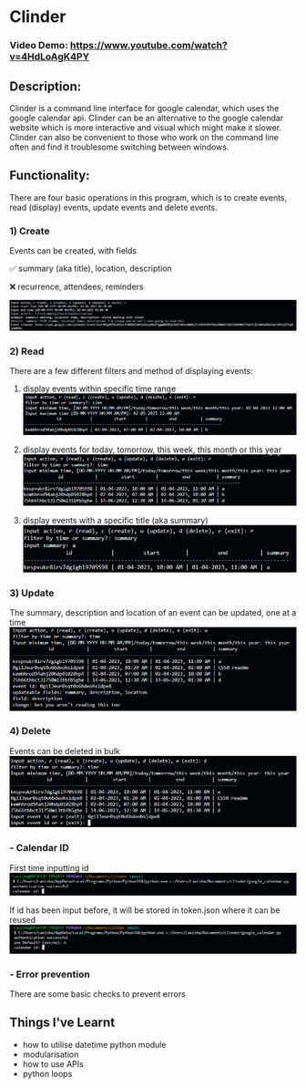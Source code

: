 # Clinder
### Video Demo: https://www.youtube.com/watch?v=4HdLoAgK4PY

## Description:
Clinder is a command line interface for google calendar, which uses the google calendar api. Clinder can be an alternative to the google calendar website which is more interactive and visual which might make it slower. Clinder can also be convenient to those who work on the command line often and find it troublesome switching between windows.

## Functionality:
There are four basic operations in this program, which is to create events, read (display) events, update events and delete events.

### 1) Create
Events can be created, with fields

:white_check_mark: summary (aka title), location, description

:x: recurrence, attendees, reminders

![create](images/create.png)

### 2) Read
There are a few different filters and method of displaying events:

1. display events within specific time range
![read_time](images/read_time.png)

2. display events for today, tomorrow, this week, this month or this year
![read_word](images/read_word.png)

3. display events with a specific title (aka summary)
![read_summary](images/read_summary.png)

### 3) Update
The summary, description and location of an event can be updated, one at a time
![update](images/update.png)

### 4) Delete
Events can be deleted in bulk
![delete](images/delete.png)

### - Calendar ID
First time inputting id
![id_1](images/id_1.png)

If id has been input before, it will be stored in token.json where it can be reused
![id_2](images/id_2.png)

### - Error prevention
There are some basic checks to prevent errors

## Things I've Learnt
- how to utilise datetime python module
- modularisation
- how to use APIs
- python loops
